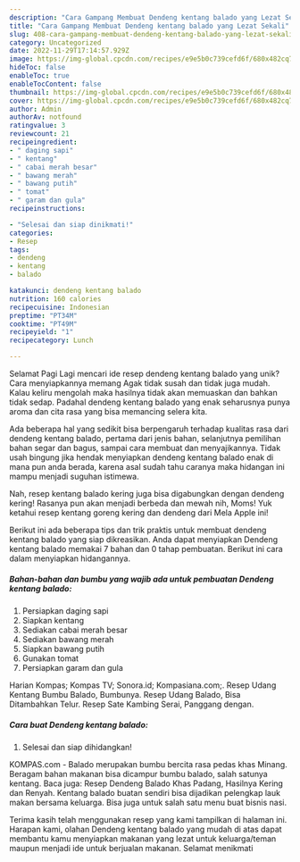 ```yaml
---
description: "Cara Gampang Membuat Dendeng kentang balado yang Lezat Sekali"
title: "Cara Gampang Membuat Dendeng kentang balado yang Lezat Sekali"
slug: 408-cara-gampang-membuat-dendeng-kentang-balado-yang-lezat-sekali
category: Uncategorized
date: 2022-11-29T17:14:57.929Z
image: https://img-global.cpcdn.com/recipes/e9e5b0c739cefd6f/680x482cq70/dendeng-kentang-balado-foto-resep-utama.jpg
hideToc: false
enableToc: true
enableTocContent: false
thumbnail: https://img-global.cpcdn.com/recipes/e9e5b0c739cefd6f/680x482cq70/dendeng-kentang-balado-foto-resep-utama.jpg
cover: https://img-global.cpcdn.com/recipes/e9e5b0c739cefd6f/680x482cq70/dendeng-kentang-balado-foto-resep-utama.jpg
author: Admin
authorAv: notfound
ratingvalue: 3
reviewcount: 21
recipeingredient:
- " daging sapi"
- " kentang"
- " cabai merah besar"
- " bawang merah"
- " bawang putih"
- " tomat"
- " garam dan gula"
recipeinstructions:

- "Selesai dan siap dinikmati!"
categories:
- Resep
tags:
- dendeng
- kentang
- balado

katakunci: dendeng kentang balado 
nutrition: 160 calories
recipecuisine: Indonesian
preptime: "PT34M"
cooktime: "PT49M"
recipeyield: "1"
recipecategory: Lunch

---
```



Selamat Pagi Lagi mencari ide resep dendeng kentang balado yang unik? Cara menyiapkannya memang Agak tidak susah dan tidak juga mudah. Kalau keliru mengolah maka hasilnya tidak akan memuaskan dan bahkan tidak sedap. Padahal dendeng kentang balado yang enak seharusnya punya aroma dan cita rasa yang bisa memancing selera kita.


Ada beberapa hal yang sedikit bisa berpengaruh terhadap kualitas rasa dari dendeng kentang balado, pertama dari jenis bahan, selanjutnya pemilihan bahan segar dan bagus, sampai cara membuat dan menyajikannya. Tidak usah bingung jika hendak menyiapkan dendeng kentang balado enak di mana pun anda berada, karena asal sudah tahu caranya maka hidangan ini mampu menjadi suguhan istimewa.

Nah, resep kentang balado kering juga bisa digabungkan dengan dendeng kering! Rasanya pun akan menjadi berbeda dan mewah nih, Moms! Yuk ketahui resep kentang goreng kering dan dendeng dari Mela Apple ini!


Berikut ini ada beberapa tips dan trik praktis untuk membuat dendeng kentang balado yang siap dikreasikan. Anda dapat menyiapkan Dendeng kentang balado memakai 7 bahan dan 0 tahap pembuatan. Berikut ini cara dalam menyiapkan hidangannya.

<!--inarticleads1-->

##### Bahan-bahan dan bumbu yang wajib ada untuk pembuatan Dendeng kentang balado:

1. Persiapkan  daging sapi
1. Siapkan  kentang
1. Sediakan  cabai merah besar
1. Sediakan  bawang merah
1. Siapkan  bawang putih
1. Gunakan  tomat
1. Persiapkan  garam dan gula


Harian Kompas; Kompas TV; Sonora.id; Kompasiana.com;. Resep Udang Kentang Bumbu Balado, Bumbunya. Resep Udang Balado, Bisa Ditambahkan Telur. Resep Sate Kambing Serai, Panggang dengan. 

<!--inarticleads2-->

##### Cara buat Dendeng kentang balado:


1. Selesai dan siap dihidangkan!

KOMPAS.com - Balado merupakan bumbu bercita rasa pedas khas Minang. Beragam bahan makanan bisa dicampur bumbu balado, salah satunya kentang. Baca juga: Resep Dendeng Balado Khas Padang, Hasilnya Kering dan Renyah. Kentang balado buatan sendiri bisa dijadikan pelengkap lauk makan bersama keluarga. Bisa juga untuk salah satu menu buat bisnis nasi. 

Terima kasih telah menggunakan resep yang kami tampilkan di halaman ini. Harapan kami, olahan Dendeng kentang balado yang mudah di atas dapat membantu kamu menyiapkan makanan yang lezat untuk keluarga/teman maupun menjadi ide untuk berjualan makanan. Selamat menikmati
